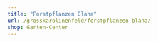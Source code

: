 ```yaml
---
title: "Forstpflanzen Blaha"
url: /grosskarolinenfeld/forstpflanzen-blaha/
shop: Garten-Center
---
```

